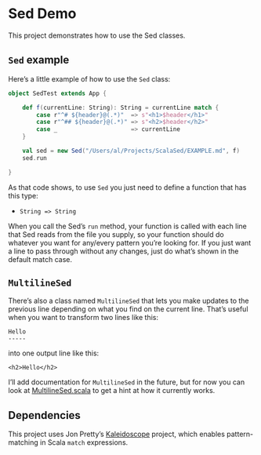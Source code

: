 # Sed Demo

This project demonstrates how to use the Sed classes.



## `Sed` example

Here’s a little example of how to use the `Sed` class:

```scala
object SedTest extends App {

    def f(currentLine: String): String = currentLine match {
        case r"^# ${header}@(.*)"  => s"<h1>$header</h1>"
        case r"^## ${header}@(.*)" => s"<h2>$header</h2>"
        case _                     => currentLine
    }

    val sed = new Sed("/Users/al/Projects/ScalaSed/EXAMPLE.md", f)
    sed.run

}
```

As that code shows, to use `Sed` you just need to define a function that has this type:

- `String => String`

When you call the Sed’s `run` method, your function is called with each line that Sed reads from the file you supply, so your function should do whatever you want for any/every pattern you’re looking for. If you just want a line to pass through without any changes, just do what’s shown in the default match case.



## `MultilineSed`

There’s also a class named `MultilineSed` that lets you make updates to the previous line depending on what you find on the current line. That’s useful when you want to transform two lines like this:

````
Hello
-----
````

into one output line like this:

````
<h2>Hello</h2>
````

I’ll add documentation for `MultilineSed` in the future, but for now you can look at [MultilineSed.scala](https://github.com/alvinj/ScalaSed/blob/master/SedDemo/src/main/scala/sed/MultilineSedTest.scala) to get a hint at how it currently works.



## Dependencies

This project uses Jon Pretty’s [Kaleidoscope](https://github.com/propensive/kaleidoscope) project, which enables pattern-matching in Scala `match` expressions.


